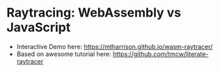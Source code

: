 # Raytracing: WebAssembly vs JavaScript

- Interactive Demo here: https://mtharrison.github.io/wasm-raytracer/
- Based on awesome tutorial here: https://github.com/tmcw/literate-raytracer
